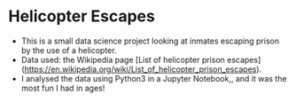 # Helicopter Escapes

* This is a small data science project looking at inmates escaping prison by the use of a helicopter.
* Data used: the Wikipedia page [List of helicopter prison escapes] (https://en.wikipedia.org/wiki/List_of_helicopter_prison_escapes).
* I analysed the data using Python3 in a Jupyter Notebook,, and it was the most fun I had in ages! 
